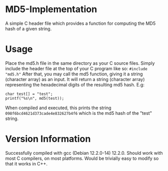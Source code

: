 # MD5-Implementation
A simple C header file which provides a function for computing the MD5 hash of a given string.

# Usage
Place the md5.h file in the same directory as your C source files. Simply include the header file at the top of your C program like so:
`#include "md5.h"`
After that, you may call the md5 function, giving it a string (character array) as an input. It will return a string (character array) representing the hexadecimal digits of the resulting md5 hash. E.g:
```
char test[] = "test";
printf("%s\n", md5(test));
```
When compiled and executed, this prints the string `098f6bcd4621d373cade4e832627b4f6` which is the md5 hash of the "test" string.

# Version Information
Successfully compiled with gcc (Debian 12.2.0-14) 12.2.0. Should work with most C compilers, on most platforms. Would be trivially easy to modify so that it works in C++.
